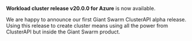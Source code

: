 **Workload cluster release v20.0.0 for Azure** is now available. 

We are happy to announce our first Giant Swarm ClusterAPI alpha release.
Using this release to create cluster means using all the power from ClusterAPI but inside the Giant Swarm product.
